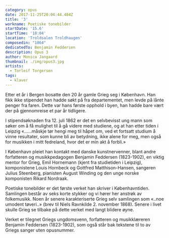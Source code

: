 ```yaml
---
category: opus
date: 2017-11-25T20:04:44.484Z
title: '3'
workname: Poetiske tonebilder
startDate: '15.6'
startTime: '18:04'
location: 'Troldsalen Troldhaugen'
composedin: "1864"
dedicatedTo: Benjamin Feddersen
description: Opus 3
author: Monica Jangaard
thumbnail: ./img/opus3.jpg
artists:
  - Torleif Torgersen
tags:
  - klaver
---
```

Etter et år i Bergen bosatte den 20 år gamle Grieg seg i København. Han fikk ikke stipendet han hadde søkt på fra departementet, men levde på lånte penger fra faren. Dette var hans første opphold i byen, han hadde bare vært der på gjennomreise et par år tidligere.

I stipendsøknaden fra 12. juli 1862 er det en selvbevisst ung mann som søker om å få mulighet til å gå videre med studiene, og at han etter tiden i Leipzig «……måskje tør hengi meg til håpet om, ved et fortsatt studium å vinne resultater, som kunne bli av betydning, ikke alene for meg, men også for musikken i mitt fedreland, hvor det er min akt å forbli.»

I København pleiet han kontakt med danske kunstnervenner, blant andre forfatteren og musikkpedagogen Benjamin Feddersen (1823-1902), en viktig mentor for Grieg, Emil Hornemann (kjent fra studietiden i Leipzig), komponistene Louis Hornbeck og Gottfred Matthison-Hansen, sangeren Julius Steenberg, pianisten August Winding og den unge norske komponisten Rikard Nordraak.

Poetiske tonebilder er det første verket han skriver i Københavntiden. Samlingen består av seks korte stykker og vi hører her anstrøk av folkemusikk. Noen år senere karakteriserte Grieg selv samlingen som «..noe umodent tøveri..» (brev til Niels Ravnkilde 2. november 1868). Senere i livet skulle Grieg se tilbake på dette verket med langt blidere øyne.  

Verket er tilegnet Griegs ungdomsvenn, forfatteren og musikklæreren Benjamin Feddersen (1823-1902), som også står bak tekstene til to av Griegs sanger uten opusnummer.

